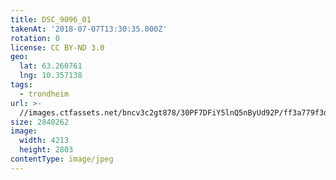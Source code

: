 ```yaml
---
title: DSC_9096_01
takenAt: '2018-07-07T13:30:35.000Z'
rotation: 0
license: CC BY-ND 3.0
geo:
  lat: 63.260761
  lng: 10.357138
tags:
  - trondheim
url: >-
  //images.ctfassets.net/bncv3c2gt878/30PF7DFiY5lnQ5nByUd92P/ff3a779f3d569d5e6d5926f1fd618c74/dsc_9096_01_42544867654_o
size: 2840262
image:
  width: 4213
  height: 2803
contentType: image/jpeg
---
```


